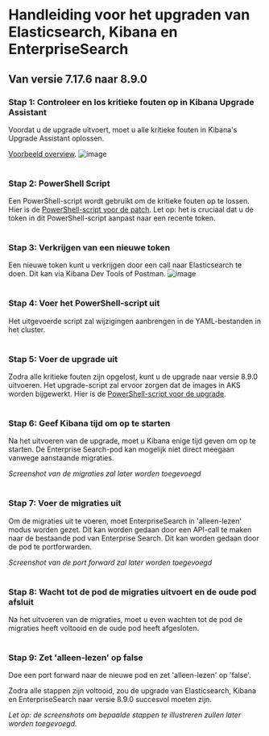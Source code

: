 # Handleiding voor het upgraden van Elasticsearch, Kibana en EnterpriseSearch 

## Van versie 7.17.6 naar 8.9.0

### Stap 1: Controleer en los kritieke fouten op in Kibana Upgrade Assistant

Voordat u de upgrade uitvoert, moet u alle kritieke fouten in Kibana's Upgrade Assistant oplossen. 

[Voorbeeld overview](https://kibana.dev.kiss-demo.nl/app/management/stack/upgrade_assistant/overview).
![image](https://raw.githubusercontent.com/Klantinteractie-Servicesysteem/.github/main/docs/images/criticals-kibana.png)
<br><br>
### Stap 2: PowerShell Script

Een PowerShell-script wordt gebruikt om de kritieke fouten op te lossen. Hier is de [PowerShell-script voor de patch](https://github.com/Klantinteractie-Servicesysteem/.github/blob/main/docs/scripts/elastic/patch-criticals.ps1). Let op: het is cruciaal dat u de token in dit PowerShell-script aanpast naar een recente token.
<br><br>
### Stap 3: Verkrijgen van een nieuwe token

Een nieuwe token kunt u verkrijgen door een call naar Elasticsearch te doen. Dit kan via Kibana Dev Tools of Postman. 
![image](https://raw.githubusercontent.com/Klantinteractie-Servicesysteem/.github/main/docs/images/token-postman.png)
<br><br>
### Stap 4: Voer het PowerShell-script uit

Het uitgevoerde script zal wijzigingen aanbrengen in de YAML-bestanden in het cluster.
<br><br>
### Stap 5: Voer de upgrade uit

Zodra alle kritieke fouten zijn opgelost, kunt u de upgrade naar versie 8.9.0 uitvoeren. Het upgrade-script zal ervoor zorgen dat de images in AKS worden bijgewerkt. Hier is de [PowerShell-script voor de upgrade](https://github.com/Klantinteractie-Servicesysteem/.github/blob/main/docs/scripts/elastic/upgrade-elastic.ps1).
<br><br>
### Stap 6: Geef Kibana tijd om op te starten

Na het uitvoeren van de upgrade, moet u Kibana enige tijd geven om op te starten. De Enterprise Search-pod kan mogelijk niet direct meegaan vanwege aanstaande migraties. 

*Screenshot van de migraties zal later worden toegevoegd*
<br><br>
### Stap 7: Voer de migraties uit

Om de migraties uit te voeren, moet EnterpriseSearch in 'alleen-lezen' modus worden gezet. Dit kan worden gedaan door een API-call te maken naar de bestaande pod van Enterprise Search. Dit kan worden gedaan door de pod te portforwarden. 

*Screenshot van de port forward zal later worden toegevoegd*
<br><br>
### Stap 8: Wacht tot de pod de migraties uitvoert en de oude pod afsluit

Na het uitvoeren van de migraties, moet u even wachten tot de pod de migraties heeft voltooid en de oude pod heeft afgesloten.
<br><br>
### Stap 9: Zet 'alleen-lezen' op false

Doe een port forward naar de nieuwe pod en zet 'alleen-lezen' op 'false'.

Zodra alle stappen zijn voltooid, zou de upgrade van Elasticsearch, Kibana en EnterpriseSearch naar versie 8.9.0 succesvol moeten zijn. 

*Let op: de screenshots om bepaalde stappen te illustreren zullen later worden toegevoegd.*
